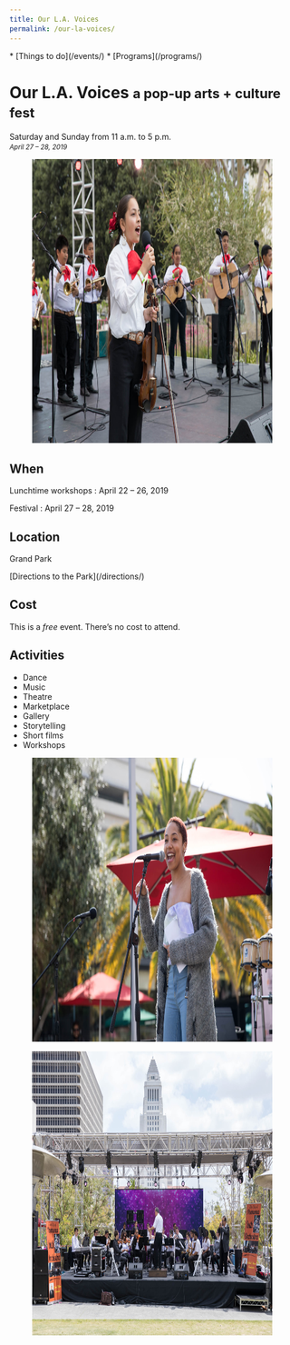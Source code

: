 ```yaml
---
title: Our L.A. Voices
permalink: /our-la-voices/
---
```


<nav markdown="1">
* [Things to do](/events/)
* [Programs](/programs/)
</nav>

<style>
:root {
  --background-color: var(--snow);
  
  --text-color: var(--strawberry);
  --text-color-secondary: hsl(223, 67%, 39%);
  --text-color-invert: var(--snow);
  --image-filter: unset;
  --svg-filter: grayscale(100%) sepia(100%) hue-rotate(280deg) brightness(1.5) saturate(4);
  --lines-url: url(/uploads/programs/sunday-sessions/lines.svg);
}

body {
  background-image: none;
}

main,
main h2 {
  font-family: "Unit", "Noto Sans", "Helvetica Neue", Helvetica, Arial, sans-serif;
}
main > nav:first-child,
main h2 {
  font-weight: bold;
  border-width: 0;
}

main > h1 {
  text-transform: uppercase;
  color: var(--text-color-secondary) !important;
}
main > h1 small:last-of-type {
  text-transform: uppercase;
  font-weight: 600;
}

@media (min-width: 60em) {
  main > h1 {
    font-size: 7vw;
    line-height: 1;
  }
  main > h1 small:last-of-type {
    display: block;
    font-size: 2rem;
  }
}

h3 {
  font-weight: bold;
  font-style: normal;
}

figure,
figure img,
.event-list img {
  border-width: 0 !important;
}

main > h1.welcome {
  text-transform: none;
  font-family: "Noto Sans", 'Noto Sans JP', 'Noto Sans HK', 'Noto Sans KR', 'Bai Jamjuree', "Public Sans", "Helvetica Neue", Helvetica, Arial, sans-serif;
}
</style>

Our L.A. Voices <small>a pop-up arts + culture fest</small>
===============

Saturday and Sunday from 11 a.m. to 5 p.m.<br />
_<small>April 27 – 28, 2019</small>_

<figure>
  <img src="/uploads/programs/our-la-voices-3.jpg" alt="Our L.A. Voices" height="500" />
</figure>

## When

Lunchtime workshops
: April 22 – 26, 2019

Festival
: April 27 – 28, 2019

## Location

Grand Park

<p class="action" markdown="1">
[Directions to the Park](/directions/)
</p>

## Cost

This is a _free_ event. There’s no cost to attend.

## Activities

* Dance
* Music
* Theatre
* Marketplace
* Gallery
* Storytelling
* Short films
* Workshops

<figure>
  <img src="/uploads/programs/our-la-voices-4.jpg" alt="Our L.A. Voices" height="500" />
</figure>

<figure>
  <img src="/uploads/programs/our-la-voices-6.jpg" alt="Our L.A. Voices" height="500" />
</figure>

